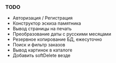 ### TODO  
- Авторизация / Регистрация
- Конструктор эскиза памятника
- Вывод страницы на печать
- Преобразование даты с русскими месяцами
- Резервное копирование БД, ежесуточно
- Поиск и фильтр заказов
- Вывод картинок в каталоге
- Добавить softDelete везде
